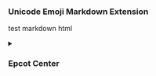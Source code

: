 ### Unicode Emoji Markdown Extension


test markdown html

<details>
  <summary><h3>Epcot Center</h3></summary>
  <table>
  <tr>
  <td>one </td>
  <td>two </td>
  <td>three </td>
  <td>four </td>
  </tr>
  <tr>
  <td>one </td>
  <td>two </td>
  <td>three </td>
  <td>four </td>
  </tr>
  <tr>
  <td>one </td>
  <td>two </td>
  <td>three </td>
  <td>four </td>
  </tr>
  <tr>
  <td>one </td>
  <td>two </td>
  <td>three </td>
  <td>four </td>
  </tr>
  </table>

</details>



